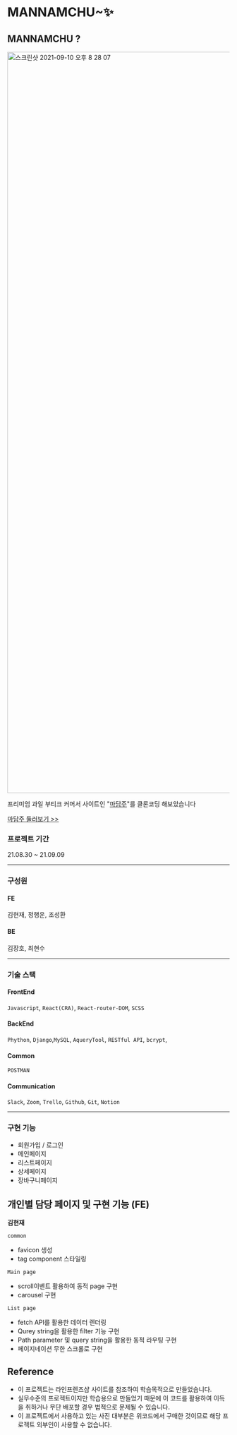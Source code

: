 # MANNAMCHU~✨

## MANNAMCHU ?
<img width="1680" alt="스크린샷 2021-09-10 오후 8 28 07" src="https://user-images.githubusercontent.com/76423949/132846788-7454d995-43aa-4ae8-9e18-4fe5a9c2d5d8.png">


프리미엄 과일 부티크 커머서 사이트인 "[마담주](https://madamjooapp.imweb.me/)"를 클론코딩 해보았습니다

[마담주 둘러보기 >>](https://madamjooapp.imweb.me/)
<br>

### 프로젝트 기간

21.08.30 ~ 21.09.09

---

### 구성원

#### FE

김현재, 정행운, 조성환

#### BE

김장호, 최현수
<br>

---

### 기술 스택

#### FrontEnd

`Javascript`, `React(CRA)`, `React-router-DOM`, `SCSS`

#### BackEnd

`Phython`, `Django`,`MySQL`, `AqueryTool`, `RESTful API`, `bcrypt`,

#### Common

`POSTMAN`

#### Communication

`Slack`, `Zoom`, `Trello`, `Github`, `Git`, `Notion`
<br>

---

### 구현 기능

- 회원가입 / 로그인
- 메인페이지
- 리스트페이지
- 상세페이지
- 장바구니페이지

## 개인별 담당 페이지 및 구현 기능 (FE)

**김현재**

`common`

- favicon 생성
- tag component 스타일링

`Main page`

- scroll이벤트 활용하여 동적 page 구현
- carousel 구현

`List page`

- fetch API를 활용한 데이터 렌더링
- Qurey string을 활용한 filter 기능 구현
- Path parameter 및 query string을 활용한 동적 라우팅 구현
- 페이지네이션 무한 스크롤로 구현
  <br>

## Reference

- 이 프로젝트는 라인프렌즈샵 사이트를 참조하여 학습목적으로 만들었습니다.
- 실무수준의 프로젝트이지만 학습용으로 만들었기 때문에 이 코드를 활용하여 이득을 취하거나 무단 배포할 경우 법적으로 문제될 수 있습니다.
- 이 프로젝트에서 사용하고 있는 사진 대부분은 위코드에서 구매한 것이므로 해당 프로젝트 외부인이 사용할 수 없습니다.
